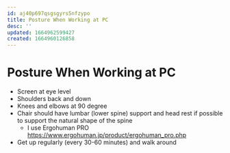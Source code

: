 ```yaml
---
id: aj40p697qsgsgyrs5nfzypo
title: Posture When Working at PC
desc: ''
updated: 1664962599427
created: 1664960126858
---
```

# Posture When Working at PC

- Screen at eye level
- Shoulders back and down
- Knees and elbows at 90 degree
- Chair should have lumbar (lower spine) support and head rest if possible to support the natural shape of the spine
  - I use Ergohuman PRO https://www.ergohuman.jp/product/ergohuman_pro.php
- Get up regularly (every 30-60 minutes) and walk around
